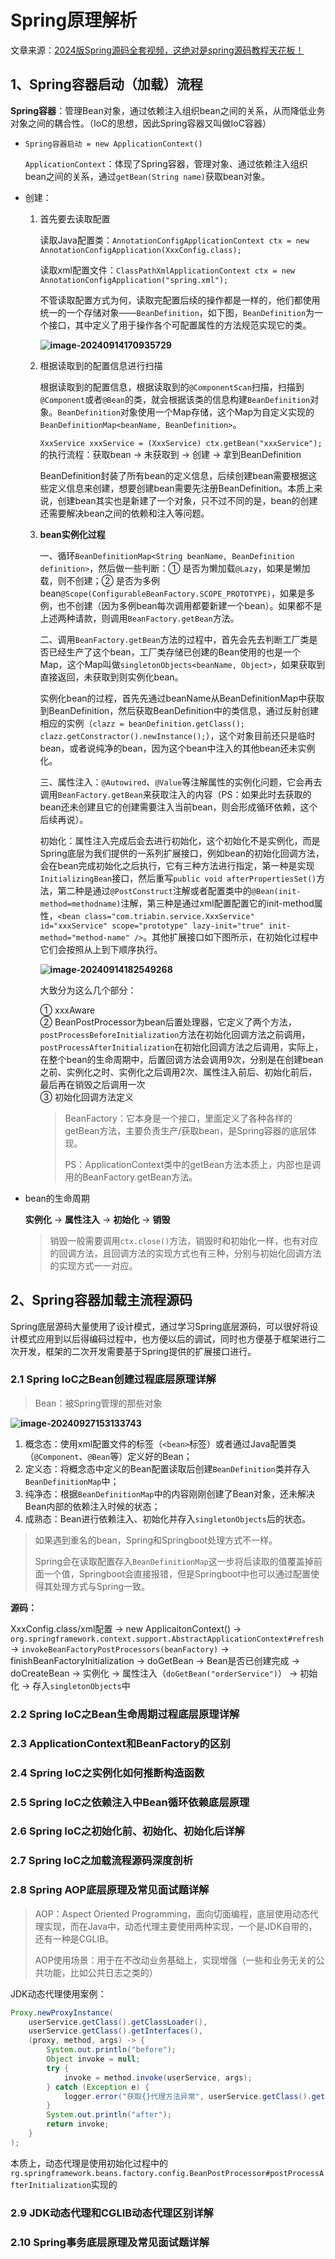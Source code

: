 # Spring原理解析

文章来源：[2024版Spring源码全套视频，这绝对是spring源码教程天花板！](https://www.bilibili.com/video/BV1GjsJecEGs)

## 1、Spring容器启动（加载）流程

**Spring容器**：管理Bean对象，通过依赖注入组织bean之间的关系，从而降低业务对象之间的耦合性。（IoC的思想，因此Spring容器又叫做IoC容器）

* `Spring容器启动 = new ApplicationContext()`

  `ApplicationContext`：体现了Spring容器，管理对象、通过依赖注入组织bean之间的关系，通过`getBean(String name)`获取bean对象。

* 创建：

  1. 首先要去读取配置

     读取Java配置类：`AnnotationConfigApplicationContext ctx = new AnnotationConfigApplication(XxxConfig.class);`

     读取xml配置文件：`ClassPathXmlApplicationContext ctx = new AnnotationConfigApplication("spring.xml");`

     不管读取配置方式为何，读取完配置后续的操作都是一样的，他们都使用统一的一个存储对象——`BeanDefinition`，如下图，`BeanDefinition`为一个接口，其中定义了用于操作各个可配置属性的方法规范实现它的类。

     **![image-20240914170935729](https://gitee.com/triabin/img_bed/raw/master/2024/09/14/15f0c7c06c46b0c9fae474bf74a5fdbb-image-20240914170935729.png)**

  2. 根据读取到的配置信息进行扫描

     根据读取到的配置信息，根据读取到的`@ComponentScan`扫描，扫描到`@Component`或者`@Bean`的类，就会根据该类的信息构建`BeanDefinition`对象。`BeanDefinition`对象使用一个Map存储，这个Map为自定义实现的`BeanDefinitionMap<beanName, BeanDefinition>`。

     `XxxService xxxService = (XxxService) ctx.getBean("xxxService");`的执行流程：获取bean  -> 未获取到 -> 创建 -> 拿到BeanDefinition

     BeanDefinition封装了所有bean的定义信息，后续创建bean需要根据这些定义信息来创建，想要创建bean需要先注册BeanDefinition。本质上来说，创建bean其实也是新建了一个对象，只不过不同的是，bean的创建还需要解决bean之间的依赖和注入等问题。

  3. **bean实例化过程**

     一、循环`BeanDefinitionMap<String beanName, BeanDefinition definition>`，然后做一些判断：① 是否为懒加载`@Lazy`，如果是懒加载，则不创建；② 是否为多例bean`@Scope(ConfigurableBeanFactory.SCOPE_PROTOTYPE)`，如果是多例，也不创建（因为多例bean每次调用都要新建一个bean）。如果都不是上述两种请款，则调用`BeanFactory.getBean`方法。

     二、调用`BeanFactory.getBean`方法的过程中，首先会先去判断工厂类是否已经生产了这个bean，工厂类存储已创建的Bean使用的也是一个Map，这个Map叫做`singletonObjects<beanName, Object>`，如果获取到直接返回，未获取到则实例化bean。

     实例化bean的过程，首先先通过beanName从BeanDefinitionMap中获取到BeanDefinition，然后获取BeanDefinition中的类信息，通过反射创建相应的实例（`clazz = beanDefinition.getClass(); clazz.getConstractor().newInstance();`），这个对象目前还只是临时bean，或者说纯净的bean，因为这个bean中注入的其他bean还未实例化。

     三、属性注入：`@Autowired`、`@Value`等注解属性的实例化问题，它会再去调用`BeanFactory.getBean`来获取注入的内容（PS：如果此时去获取的bean还未创建且它的创建需要注入当前bean，则会形成循环依赖，这个后续再说）。

     初始化：属性注入完成后会去进行初始化，这个初始化不是实例化，而是Spring底层为我们提供的一系列扩展接口，例如bean的初始化回调方法，会在bean完成初始化之后执行，它有三种方法进行指定，第一种是实现`InitializingBean`接口，然后重写`public void afterPropertiesSet()`方法，第二种是通过`@PostConstruct`注解或者配置类中的`@Bean(init-method=methodname)`注解，第三种是通过xml配置配置它的init-method属性，`<bean class="com.triabin.service.XxxService" id="xxxService" scope="prototype" lazy-init="true" init-method="method-name" />`。其他扩展接口如下图所示，在初始化过程中它们会按照从上到下顺序执行。

     **![image-20240914182549268](https://gitee.com/triabin/img_bed/raw/master/2024/09/14/dd13c2233a6d5fa872657b690bee56d3-image-20240914182549268.png)**

     大致分为这么几个部分：

     ① xxxAware<br/>② BeanPostProcessor为bean后置处理器，它定义了两个方法，`postProcessBeforeInitialization`方法在初始化回调方法之前调用，`postProcessAfterInitialization`在初始化回调方法之后调用，实际上，在整个bean的生命周期中，后置回调方法会调用9次，分别是在创建bean之前、实例化之时、实例化之后调用2次、属性注入前后、初始化前后，最后再在销毁之后调用一次<br/>③ 初始化回调方法定义

     > BeanFactory：它本身是一个接口，里面定义了各种各样的getBean方法，主要负责生产/获取bean，是Spring容器的底层体现。
     >
     > PS：ApplicationContext类中的getBean方法本质上，内部也是调用的BeanFactory.getBean方法。

* bean的生命周期

  **实例化** -> **属性注入** -> **初始化** -> **销毁**

  > 销毁一般需要调用`ctx.close()`方法，销毁时和初始化一样，也有对应的回调方法，且回调方法的实现方式也有三种，分别与初始化回调方法的实现方式一一对应。

## 2、Spring容器加载主流程源码

Spring底层源码大量使用了设计模式，通过学习Spring底层源码，可以很好将设计模式应用到以后得编码过程中，也方便以后的调试，同时也方便基于框架进行二次开发，框架的二次开发需要基于Spring提供的扩展接口进行。

### 2.1 Spring IoC之Bean创建过程底层原理详解

> Bean：被Spring管理的那些对象

**![image-20240927153133743](https://gitee.com/triabin/img_bed/raw/master/2024/09/27/b3e87467cb91ea13a2ff6798c4d76b08-image-20240927153133743.png)**

1. 概念态：使用xml配置文件的标签（`<bean>`标签）或者通过Java配置类（`@Component`、`@Bean`等）定义好的Bean；
2. 定义态：将概念态中定义的Bean配置读取后创建`BeanDefinition`类并存入`BeanDefinitionMap`中；
3. 纯净态：根据`BeanDefinitionMap`中的内容刚刚创建了Bean对象，还未解决Bean内部的依赖注入时候的状态；
4. 成熟态：Bean进行依赖注入、初始化并存入`singletonObjects`后的状态。

> 如果遇到重名的bean，Spring和Springboot处理方式不一样。
>
> Spring会在读取配置存入`BeanDefinitionMap`这一步将后读取的值覆盖掉前面一个值，Springboot会直接报错，但是Springboot中也可以通过配置使得其处理方式与Spring一致。

**源码：**

XxxConfig.class/xml配置 → new ApplicaitonContext() → `org.springframework.context.support.AbstractApplicationContext#refresh` → `invokeBeanFactoryPostProcessors(beanFactory)` → finishBeanFactoryInitialization → doGetBean → Bean是否已创建完成 → doCreateBean → 实例化 → 属性注入（`doGetBean("orderService")`） → 初始化 → 存入`singletonObjects`中

### 2.2 Spring IoC之Bean生命周期过程底层原理详解

### 2.3 ApplicationContext和BeanFactory的区别

### 2.4 Spring IoC之实例化如何推断构造函数

### 2.5 Spring IoC之依赖注入中Bean循环依赖底层原理

### 2.6 Spring IoC之初始化前、初始化、初始化后详解

### 2.7 Spring IoC之加载流程源码深度剖析

### 2.8 Spring AOP底层原理及常见面试题详解

> AOP：Aspect Oriented Programming，面向切面编程，底层使用动态代理实现，而在Java中，动态代理主要使用两种实现，一个是JDK自带的，还有一种是CGLIB。
>
> AOP使用场景：用于在不改动业务基础上，实现增强（一些和业务无关的公共功能，比如公共日志之类的）

JDK动态代理使用案例：

```java
Proxy.newProxyInstance(
    userService.getClass().getClassLoader(),
    userService.getClass().getInterfaces(),
    (proxy, method, args) -> {
        System.out.println("before");
        Object invoke = null;
        try {
            invoke = method.invoke(userService, args);
        } catch (Exception e) {
            logger.error("获取{}代理方法异常", userService.getClass().getName(), e);
        }
        System.out.println("after");
        return invoke;
    }
);
```

本质上，动态代理是使用初始化过程中的`rg.springframework.beans.factory.config.BeanPostProcessor#postProcessAfterInitialization`实现的

### 2.9 JDK动态代理和CGLIB动态代理区别详解

### 2.10 Spring事务底层原理及常见面试题详解

